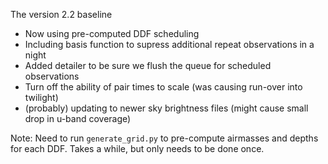 
The version 2.2 baseline

* Now using pre-computed DDF scheduling
* Including basis function to supress additional repeat observations in a night
* Added detailer to be sure we flush the queue for scheduled observations
* Turn off the ability of pair times to scale (was causing run-over into twilight)
* (probably) updating to newer sky brightness files (might cause small drop in u-band coverage)


Note:  Need to run `generate_grid.py` to pre-compute airmasses and depths for each DDF. Takes a while, but only needs to be done once.

